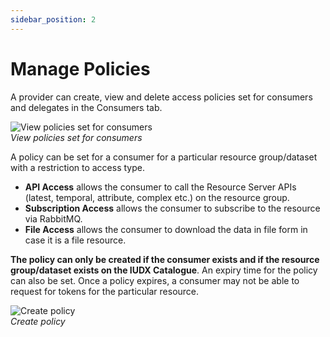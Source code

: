 ```yaml
---
sidebar_position: 2
---
```

 
# Manage Policies
A provider can create, view and delete access policies set for consumers and delegates in the Consumers tab.

![View policies set for consumers](https://docs.assets.dataforpublicgood.org.in/IUDX-resources/auth/view-pols.png)<br/>
*View policies set for consumers*
 
A policy can be set for a consumer for a particular resource group/dataset with a restriction to access type. 

- **API Access** allows the consumer to call the Resource Server APIs (latest, temporal, attribute, complex etc.) on the resource group. 
- **Subscription Access** allows the consumer to subscribe to the resource via RabbitMQ.
- **File Access** allows the consumer to download the data in file form in case it is a file resource.

**The policy can only be created if the consumer exists and if the resource group/dataset exists on the IUDX Catalogue**. An expiry time for the policy can also be set. Once a policy expires, a consumer may not be able to request for tokens for the particular resource.

![Create policy](https://docs.assets.dataforpublicgood.org.in/IUDX-resources/auth/create-policy.png)<br/>
*Create policy*

